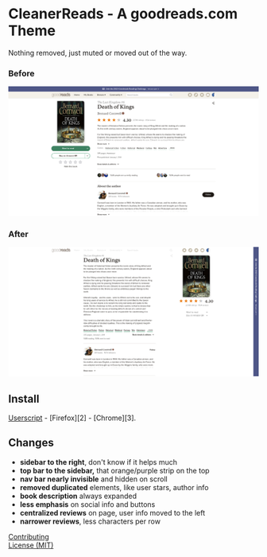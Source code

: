 # CleanerReads - A goodreads.com Theme
Nothing removed, just muted or moved out of the way.

### Before
![Before](media/before.png)

### After
![After](media/after.png)

## Install
[Userscript][1] - [Firefox][2] - [Chrome][3].


## Changes
- **sidebar to the right**, don't know if it helps much
- **top bar to the sidebar,** that orange/purple strip on the top
- **nav bar nearly invisible** and hidden on scroll
- **removed duplicated** elements, like user stars, author info
- **book description** always expanded
- **less emphasis** on social info and buttons
- **centralized reviews** on page, user info moved to the left
- **narrower reviews**, less characters per row


[Contributing](https://github.com/icetbr/my-projects/blob/main/CONTRIBUTING.md)\
[License (MIT)](https://choosealicense.com/licenses/mit/)

[1]: https://openuserjs.org/users/icetbr/scripts
